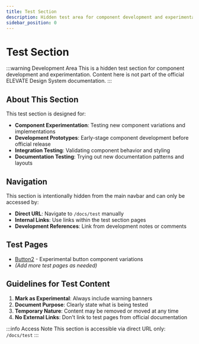 ```yaml
---
title: Test Section
description: Hidden test area for component development and experimentation
sidebar_position: 0
---
```


# Test Section

:::warning Development Area
This is a hidden test section for component development and experimentation. Content here is not part of the official ELEVATE Design System documentation.
:::

## About This Section

This test section is designed for:

- **Component Experimentation**: Testing new component variations and implementations
- **Development Prototypes**: Early-stage component development before official release
- **Integration Testing**: Validating component behavior and styling
- **Documentation Testing**: Trying out new documentation patterns and layouts

## Navigation

This section is intentionally hidden from the main navbar and can only be accessed by:

- **Direct URL**: Navigate to `/docs/test` manually
- **Internal Links**: Use links within the test section pages
- **Development References**: Link from development notes or comments

## Test Pages

- [Button2](./button2) - Experimental button component variations
- *(Add more test pages as needed)*

## Guidelines for Test Content

1. **Mark as Experimental**: Always include warning banners
2. **Document Purpose**: Clearly state what is being tested
3. **Temporary Nature**: Content may be removed or moved at any time
4. **No External Links**: Don't link to test pages from official documentation

:::info Access Note
This section is accessible via direct URL only: `/docs/test`
:::